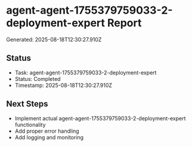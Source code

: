 # agent-agent-1755379759033-2-deployment-expert Report

Generated: 2025-08-18T12:30:27.910Z

## Status
- Task: agent-agent-1755379759033-2-deployment-expert
- Status: Completed
- Timestamp: 2025-08-18T12:30:27.910Z

## Next Steps
- Implement actual agent-agent-1755379759033-2-deployment-expert functionality
- Add proper error handling
- Add logging and monitoring
